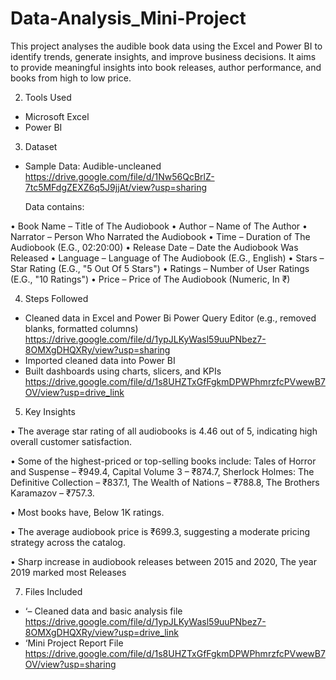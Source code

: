 # Data-Analysis_Mini-Project
This project analyses the audible book data using the Excel and Power BI to identify trends, generate insights, and improve business decisions. It aims to provide meaningful insights into book releases, author   performance, and books from high to low price.

2. Tools Used 
-	Microsoft Excel 
-	Power BI 
 3. Dataset 
-	Sample Data: Audible-uncleaned https://drive.google.com/file/d/1Nw56QcBrlZ-7tc5MFdgZEXZ6q5J9jjAt/view?usp=sharing

 	Data contains: 

•	Book Name – Title of The Audiobook
•	Author – Name of The Author
•	Narrator – Person Who Narrated the Audiobook
•	Time – Duration of The Audiobook (E.G., 02:20:00)
•	Release Date – Date the Audiobook Was Released
•	Language – Language of The Audiobook (E.G., English)
•	Stars – Star Rating (E.G., "5 Out Of 5 Stars")
•	Ratings – Number of User Ratings (E.G., "10 Ratings")
•	Price – Price of The Audiobook (Numeric, In ₹)

 4. Steps Followed 

-	Cleaned data in Excel and Power Bi Power Query Editor (e.g., removed blanks, formatted columns) https://drive.google.com/file/d/1ypJLKyWasl59uuPNbez7-8OMXgDHQXRy/view?usp=sharing
-	Imported cleaned data into Power BI
-	Built dashboards using charts, slicers, and KPIs https://drive.google.com/file/d/1s8UHZTxGfFgkmDPWPhmrzfcPVwewB7OV/view?usp=drive_link


 5. Key Insights 

•	The average star rating of all audiobooks is 4.46 out of 5, indicating high overall customer satisfaction.

•	Some of the highest-priced or top-selling books include: Tales of Horror and Suspense – ₹949.4, Capital Volume 3 – ₹874.7, Sherlock Holmes: The Definitive Collection – ₹837.1, The Wealth of Nations – ₹788.8, The Brothers Karamazov – ₹757.3.

•	Most books have, Below 1K ratings.

•	The average audiobook price is ₹699.3, suggesting a moderate pricing strategy across the catalog.

•	Sharp increase in audiobook releases between 2015 and 2020, The year 2019 marked most Releases

7.  Files Included 
-	‘– Cleaned data and basic analysis file  https://drive.google.com/file/d/1ypJLKyWasl59uuPNbez7-8OMXgDHQXRy/view?usp=drive_link
-	‘Mini Project Report File   https://drive.google.com/file/d/1s8UHZTxGfFgkmDPWPhmrzfcPVwewB7OV/view?usp=sharing



 
 
